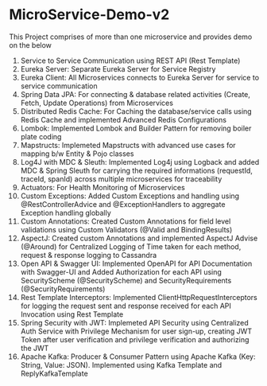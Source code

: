 # MicroService-Demo-v2
This Project comprises of more than one microservice and provides demo on the below
1) Service to Service Communication using REST API (Rest Template)
2) Eureka Server: Separate Eureka Server for Service Registry
3) Eureka Client: All Microservices connects to Eureka Server for service to service communication
4) Spring Data JPA: For connecting & database related activities (Create, Fetch, Update Operations) from Microservices
5) Distributed Redis Cache: For Caching the database/service calls using Redis Cache and implemented Advanced Redis Configurations
6) Lombok: Implemented Lombok and Builder Pattern for removing boiler plate coding
7) Mapstructs: Implemeted Mapstructs with advanced use cases for mapping b/w Entity & Pojo classes
8) Log4J with MDC & Sleuth: Implemented Log4j using Logback and added MDC & Spring Sleuth for carrying the required informations (requestId, traceId, spanId) across multiple microservices for traceability
9) Actuators: For Health Monitoring of Microservices
10) Custom Exceptions: Added Custom Exceptions and handling using @RestControllerAdvice and @ExceptionHandlers to aggregate Exception handling globally
11) Custom Annotations: Created Custom Annotations for field level validations using Custom Validators (@Valid and BindingResults)
12) AspectJ: Created custom Annotations and implemented AspectJ Advise (@Around) for Centralized Logging of Time taken for each method, request & response logging to Cassandra
13) Open API & Swagger UI: Implemented OpenAPI for API Documentation with Swagger-UI and Added Authorization for each API using SecurityScheme (@SecurityScheme) and SecurityRequirements (@SecurityRequirements)
14) Rest Template Interceptors: Implemented ClientHttpRequestInterceptors for logging the request sent and response received for each API Invocation using Rest Template
15) Spring Security with JWT: Implemeted API Security using Centralized Auth Service with Privilege Mechanism for user sign-up, creating JWT Token after user verification and privilege verification and authorizing the JWT
16) Apache Kafka: Producer & Consumer Pattern using Apache Kafka (Key: String, Value: JSON). Implemented using Kafka Template and ReplyKafkaTemplate
